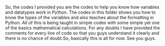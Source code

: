 So, the codes I provided you are the codes to help you know how variables and datatypes work in Python. The codes in this folder shows you how to know the types of the variables and also teaches about the formatting in Python. All of this is being taught in simple codes with some simple yet one of the basics mathematical calculations. For any doubts I have provided the comments for every line of code so that you guys understand it clearly and there is no chance of doubt.So, basically this is all for now. See you guys.
